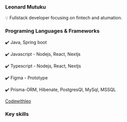 <h3 style"font-family: Courier, monospace; color:blue"> Leonard Mutuku  </h3>
💡  Fullstack developer focusing on fintech and atumation.
<h3 style"font-family: Courier, monospace;"> Programing Languages & Frameworks </h3>
 
✔️ Java, Spring boot
 
✔️ Javascript - Nodejs, React, Nextjs
 
✔️ Typescript - Nodejs, React, Nextjs
 
✔️ Figma - Prototype

✔️ Prisma-ORM, Hibenate, PostgresQl, MySql, MSSQL 



<a href="https://codewithleo.vercel.app/"> Codewithleo</a>

<h3 style"font-family: Courier, monospace;">Key skills</h3>

